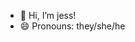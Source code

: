 - 👋 Hi, I’m jess!
- 😄 Pronouns: they/she/he
<!---
- 👀 I’m interested in 
- 🌱 I’m currently learning 
- 💞️ I’m looking to collaborate 
- 📫 How to reach me  
- ⚡ Fun fact: ---> 

<!---
ubeb24/ubeb24 is a ✨ special ✨ repository because its `README.md` (this file) appears on your GitHub profile.
You can click the Preview link to take a look at your changes.
--->
